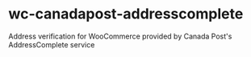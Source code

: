 # wc-canadapost-addresscomplete
Address verification for WooCommerce provided by Canada Post's AddressComplete service
